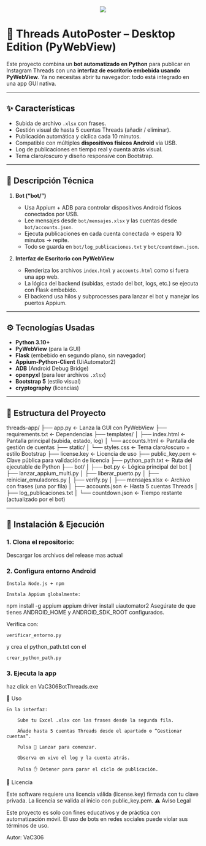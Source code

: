 <div align="center">
  <a href="https://discord.com/users/elpursi_306_" target="_blank">
    <img src="https://img.shields.io/badge/🗨️_Contáctame_en_Discord_-elpursi_306_-7289da?style=for-the-badge&logo=discord&logoColor=white"/>
  </a>
</div>


# 🤖 Threads AutoPoster – Desktop Edition (PyWebView)

Este proyecto combina un **bot automatizado en Python** para publicar en Instagram Threads con una **interfaz de escritorio embebida usando PyWebView**. Ya no necesitas abrir tu navegador: todo está integrado en una app GUI nativa.

---

## ✨ Características

- Subida de archivo `.xlsx` con frases.
- Gestión visual de hasta 5 cuentas Threads (añadir / eliminar).
- Publicación automática y cíclica cada 10 minutos.
- Compatible con múltiples **dispositivos físicos Android** vía USB.
- Log de publicaciones en tiempo real y cuenta atrás visual.
- Tema claro/oscuro y diseño responsive con Bootstrap.

---

## 📌 Descripción Técnica

1. **Bot (“bot/”)**
   - Usa Appium + ADB para controlar dispositivos Android físicos conectados por USB.
   - Lee mensajes desde `bot/mensajes.xlsx` y las cuentas desde `bot/accounts.json`.
   - Ejecuta publicaciones en cada cuenta conectada → espera 10 minutos → repite.
   - Todo se guarda en `bot/log_publicaciones.txt` y `bot/countdown.json`.

2. **Interfaz de Escritorio con PyWebView**
   - Renderiza los archivos `index.html` y `accounts.html` como si fuera una app web.
   - La lógica del backend (subidas, estado del bot, logs, etc.) se ejecuta con Flask embebido.
   - El backend usa hilos y subprocesses para lanzar el bot y manejar los puertos Appium.

---

## ⚙️ Tecnologías Usadas

- **Python 3.10+**
- **PyWebView** (para la GUI)
- **Flask** (embebido en segundo plano, sin navegador)
- **Appium-Python-Client** (UiAutomator2)
- **ADB** (Android Debug Bridge)
- **openpyxl** (para leer archivos `.xlsx`)
- **Bootstrap 5** (estilo visual)
- **cryptography** (licencias)

---

## 📁 Estructura del Proyecto

threads-app/
├── app.py ← Lanza la GUI con PyWebView
├── requirements.txt ← Dependencias
├── templates/
│ ├── index.html ← Pantalla principal (subida, estado, log)
│ └── accounts.html ← Pantalla de gestión de cuentas
├── static/
│ └── styles.css ← Tema claro/oscuro + estilo Bootstrap
├── license.key ← Licencia de uso
├── public_key.pem ← Clave pública para validación de licencia
├── python_path.txt ← Ruta del ejecutable de Python
├── bot/
│ ├── bot.py ← Lógica principal del bot
│ ├── lanzar_appium_multi.py
│ ├── liberar_puerto.py
│ ├── reiniciar_emuladores.py
│ ├── verify.py
│ ├── mensajes.xlsx ← Archivo con frases (una por fila)
│ ├── accounts.json ← Hasta 5 cuentas Threads
│ ├── log_publicaciones.txt
│ └── countdown.json ← Tiempo restante (actualizado por el bot)


---

## 🚀 Instalación & Ejecución

### 1. Clona el repositorio:
Descargar los archivos del release mas actual

### 2. Configura entorno Android

    Instala Node.js + npm

    Instala Appium globalmente:

npm install -g appium
appium driver install uiautomator2
Asegúrate de que tienes ANDROID_HOME y ANDROID_SDK_ROOT configurados.

Verifica con:

    verificar_entorno.py

y crea el python_path.txt con el 

    crear_python_path.py

### 3. Ejecuta la app

haz click en VaC306BotThreads.exe


🧠 Uso

    En la interfaz:

        Sube tu Excel .xlsx con las frases desde la segunda fila.

        Añade hasta 5 cuentas Threads desde el apartado ⚙️ “Gestionar cuentas”.

        Pulsa 🚀 Lanzar para comenzar.

        Observa en vivo el log y la cuenta atrás.

        Pulsa ✋ Detener para parar el ciclo de publicación.

🔐 Licencia

Este software requiere una licencia válida (license.key) firmada con tu clave privada. La licencia se valida al inicio con public_key.pem.
⚠️ Aviso Legal

Este proyecto es solo con fines educativos y de práctica con automatización móvil.
El uso de bots en redes sociales puede violar sus términos de uso.

Autor: VaC306
